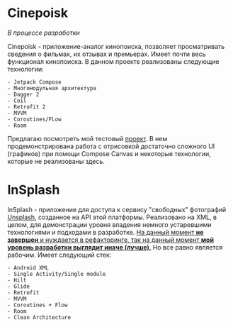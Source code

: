 # Cinepoisk
  _В процессе разработки_

  Cinepoisk - приложение-аналог кинопоиска, позволяет просматривать сведения о фильмах, их отзывах и премьерах. Имеет почти весь функционал кинопоиска.
  В данном проекте реализованы следующие технологии:
  
    - Jetpack Compose
    - Многомодульная архитектура
    - Dagger 2
    - Coil 
    - Retrofit 2
    - MVVM
    - Coroutines/FLow
    - Room


Предлагаю посмотреть мой тестовый [проект](https://github.com/Adam-Nalgiev/rik_masters). В нем продемонстрирована работа с отрисовкой достаточно сложного UI (графиков) при помощи Compose Canvas и некоторые технологии, которые не реализованы здесь.


# InSplash
InSplash - приложение для доступа к сервису "свободных" фотографий [Unsplash](https://unsplash.com/), созданное на API этой платформы. Реализовано на XML, в целом, для демонстрации уровня владения немного устаревшими технологиями и подходами в разработке. <ins>На данный момент **не завершен** и нуждается в рефакторинге, так на данный момент **мой уровень разработки выглядит иначе (лучше)**.</ins> Но все равно является рабочим.
Имеет следующий стек:

    - Android XML
    - Single Activity/Single module
    - Hilt
    - Glide
    - Retrofit
    - MVVM
    - Coroutines + Flow
    - Room
    - Clean Architecture

